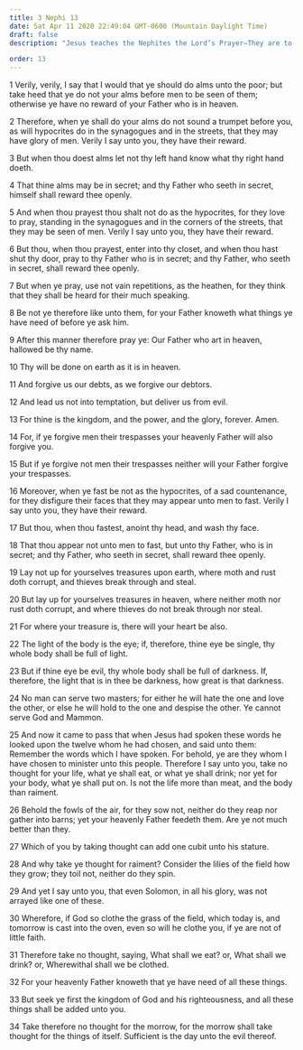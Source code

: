 ```yaml
---
title: 3 Nephi 13
date: Sat Apr 11 2020 22:49:04 GMT-0600 (Mountain Daylight Time)
draft: false
description: "Jesus teaches the Nephites the Lord’s Prayer—They are to lay up treasures in heaven—The twelve disciples in their ministry are commanded to take no thought for temporal things—Compare Matthew 6. About A.D. 34."

order: 13
---
```

    
1 Verily, verily, I say that I would that ye should do alms unto the poor; but take heed that ye do not your alms before men to be seen of them; otherwise ye have no reward of your Father who is in heaven.

2 Therefore, when ye shall do your alms do not sound a trumpet before you, as will hypocrites do in the synagogues and in the streets, that they may have glory of men. Verily I say unto you, they have their reward.

3 But when thou doest alms let not thy left hand know what thy right hand doeth.

4 That thine alms may be in secret; and thy Father who seeth in secret, himself shall reward thee openly.

5 And when thou prayest thou shalt not do as the hypocrites, for they love to pray, standing in the synagogues and in the corners of the streets, that they may be seen of men. Verily I say unto you, they have their reward.

6 But thou, when thou prayest, enter into thy closet, and when thou hast shut thy door, pray to thy Father who is in secret; and thy Father, who seeth in secret, shall reward thee openly.

7 But when ye pray, use not vain repetitions, as the heathen, for they think that they shall be heard for their much speaking.

8 Be not ye therefore like unto them, for your Father knoweth what things ye have need of before ye ask him.

9 After this manner therefore pray ye: Our Father who art in heaven, hallowed be thy name.

10 Thy will be done on earth as it is in heaven.

11 And forgive us our debts, as we forgive our debtors.

12 And lead us not into temptation, but deliver us from evil.

13 For thine is the kingdom, and the power, and the glory, forever. Amen.

14 For, if ye forgive men their trespasses your heavenly Father will also forgive you.

15 But if ye forgive not men their trespasses neither will your Father forgive your trespasses.

16 Moreover, when ye fast be not as the hypocrites, of a sad countenance, for they disfigure their faces that they may appear unto men to fast. Verily I say unto you, they have their reward.

17 But thou, when thou fastest, anoint thy head, and wash thy face.

18 That thou appear not unto men to fast, but unto thy Father, who is in secret; and thy Father, who seeth in secret, shall reward thee openly.

19 Lay not up for yourselves treasures upon earth, where moth and rust doth corrupt, and thieves break through and steal.

20 But lay up for yourselves treasures in heaven, where neither moth nor rust doth corrupt, and where thieves do not break through nor steal.

21 For where your treasure is, there will your heart be also.

22 The light of the body is the eye; if, therefore, thine eye be single, thy whole body shall be full of light.

23 But if thine eye be evil, thy whole body shall be full of darkness. If, therefore, the light that is in thee be darkness, how great is that darkness.

24 No man can serve two masters; for either he will hate the one and love the other, or else he will hold to the one and despise the other. Ye cannot serve God and Mammon.

25 And now it came to pass that when Jesus had spoken these words he looked upon the twelve whom he had chosen, and said unto them: Remember the words which I have spoken. For behold, ye are they whom I have chosen to minister unto this people. Therefore I say unto you, take no thought for your life, what ye shall eat, or what ye shall drink; nor yet for your body, what ye shall put on. Is not the life more than meat, and the body than raiment.

26 Behold the fowls of the air, for they sow not, neither do they reap nor gather into barns; yet your heavenly Father feedeth them. Are ye not much better than they.

27 Which of you by taking thought can add one cubit unto his stature.

28 And why take ye thought for raiment? Consider the lilies of the field how they grow; they toil not, neither do they spin.

29 And yet I say unto you, that even Solomon, in all his glory, was not arrayed like one of these.

30 Wherefore, if God so clothe the grass of the field, which today is, and tomorrow is cast into the oven, even so will he clothe you, if ye are not of little faith.

31 Therefore take no thought, saying, What shall we eat? or, What shall we drink? or, Wherewithal shall we be clothed.

32 For your heavenly Father knoweth that ye have need of all these things.

33 But seek ye first the kingdom of God and his righteousness, and all these things shall be added unto you.

34 Take therefore no thought for the morrow, for the morrow shall take thought for the things of itself. Sufficient is the day unto the evil thereof.
